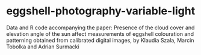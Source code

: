 # eggshell-photography-variable-light
Data and R code accompanying the paper: Presence of the cloud cover and elevation angle of the sun affect measurements of eggshell colouration and patterning obtained from calibrated digital images, by Klaudia Szala, Marcin Tobolka and Adrian Surmacki
